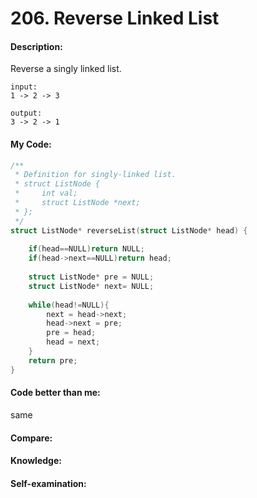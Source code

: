<h1>206. Reverse Linked List</h1>

<h4>Description:</h4>
Reverse a singly linked list.

```
input:
1 -> 2 -> 3

output:
3 -> 2 -> 1
```

<h4>My Code:</h4>

```c
/**
 * Definition for singly-linked list.
 * struct ListNode {
 *     int val;
 *     struct ListNode *next;
 * };
 */
struct ListNode* reverseList(struct ListNode* head) {
    
    if(head==NULL)return NULL;
    if(head->next==NULL)return head;
    
    struct ListNode* pre = NULL;
    struct ListNode* next= NULL;
    
    while(head!=NULL){
        next = head->next;
        head->next = pre;
        pre = head;
        head = next;
    }
    return pre;
}
```

<h4>Code better than me:</h4>
same

<h4>Compare:</h4>


<h4>Knowledge:</h4>


<h4>Self-examination:</h4>
